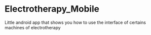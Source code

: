 # Electrotherapy_Mobile
 Little android app that shows you how to use the interface of certains machines of electrotherapy
